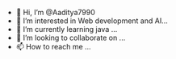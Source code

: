 - 👋 Hi, I’m @Aaditya7990
- 👀 I’m interested in Web development and AI...
- 🌱 I’m currently learning java ...
- 💞️ I’m looking to collaborate on ...
- 📫 How to reach me ...

<!---
Aaditya7990/Aaditya7990 is a ✨ special ✨ repository because its `README.md` (this file) appears on your GitHub profile.
You can click the Preview link to take a look at your changes.
--->
